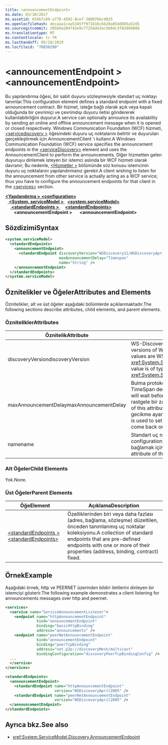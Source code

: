 ```yaml
---
title: <announcementEndpoint>
ms.date: 03/30/2017
ms.assetid: 034b7c69-a770-4502-8cef-38007bbcd025
ms.openlocfilehash: decaaa1cea5345ff971b16cbb20a85dd803a52d5
ms.sourcegitcommit: 205b9a204742e9c77256d43ac9d94c3f82909808
ms.translationtype: MT
ms.contentlocale: tr-TR
ms.lasthandoff: 09/10/2019
ms.locfileid: "70850290"
---
```

# <a name="announcementendpoint"></a><span data-ttu-id="b57a5-101">\<announcementEndpoint ></span><span class="sxs-lookup"><span data-stu-id="b57a5-101">\<announcementEndpoint></span></span>
<span data-ttu-id="b57a5-102">Bu yapılandırma öğesi, bir sabit duyuru sözleşmesiyle standart uç noktayı tanımlar.</span><span class="sxs-lookup"><span data-stu-id="b57a5-102">This configuration element defines a standard endpoint with a fixed announcement contract.</span></span> <span data-ttu-id="b57a5-103">Bir hizmet, isteğe bağlı olarak açık veya kapalı olduğunda bir çevrimiçi ve çevrimdışı duyuru iletisi göndererek kullanılabilirliğini duyurur.</span><span class="sxs-lookup"><span data-stu-id="b57a5-103">A service can optionally announce its availability by sending an online and offline announcement message when it is opened or closed respectively.</span></span> <span data-ttu-id="b57a5-104">Windows Communication Foundation (WCF) hizmeti, [ \<servicediscovery >](servicediscovery.md) öğesindeki duyuru uç noktalarını belirtir ve duyuruları gerçekleştirmek için AnnouncementClient 'ı kullanır.</span><span class="sxs-lookup"><span data-stu-id="b57a5-104">A Windows Communication Foundation (WCF) service specifies the announcement endpoints in the [\<serviceDiscovery>](servicediscovery.md) element and uses the AnnouncementClient to perform the announcements.</span></span> <span data-ttu-id="b57a5-105">Diğer hizmetten gelen duyuruyu dinlemek isteyen bir istemci aslında bir WCF hizmeti olarak davranır; Bu nedenle, [ \<Hizmetler >](services.md) bölümünde söz konusu istemcinin duyuru uç noktalarını yapılandırmanız gerekir.</span><span class="sxs-lookup"><span data-stu-id="b57a5-105">A client wishing to listen for the announcement from other service is actually acting as a WCF service; thus you have to configure the announcement endpoints for that client in the [\<services>](services.md) section.</span></span>  
  
<span data-ttu-id="b57a5-106">[ **\<Yapılandırma >** ](../configuration-element.md)</span><span class="sxs-lookup"><span data-stu-id="b57a5-106">[**\<configuration>**](../configuration-element.md)</span></span>\
<span data-ttu-id="b57a5-107">&nbsp;&nbsp;[ **\<System. serviceModel >** ](system-servicemodel.md)</span><span class="sxs-lookup"><span data-stu-id="b57a5-107">&nbsp;&nbsp;[**\<system.serviceModel>**](system-servicemodel.md)</span></span>\
<span data-ttu-id="b57a5-108">&nbsp;&nbsp;&nbsp;&nbsp;[ **\<standardEndpoints >** ](standardendpoints.md)</span><span class="sxs-lookup"><span data-stu-id="b57a5-108">&nbsp;&nbsp;&nbsp;&nbsp;[**\<standardEndpoints>**](standardendpoints.md)</span></span>\
<span data-ttu-id="b57a5-109">&nbsp;&nbsp;&nbsp;&nbsp;&nbsp;&nbsp; **\<announcementEndpoint >**</span><span class="sxs-lookup"><span data-stu-id="b57a5-109">&nbsp;&nbsp;&nbsp;&nbsp;&nbsp;&nbsp;**\<announcementEndpoint>**</span></span>  
  
## <a name="syntax"></a><span data-ttu-id="b57a5-110">Sözdizimi</span><span class="sxs-lookup"><span data-stu-id="b57a5-110">Syntax</span></span>  
  
```xml  
<system.serviceModel>
  <standardEndpoints>
    <announcementEndpoint>
      <standardEndpoint discoveryVersion="WSDiscovery11/WSDiscoveryApril2005"
                        maxAnnouncementDelay="Timespan"
                        name="String" />
    </announcementEndpoint>
  </standardEndpoints>
</system.serviceModel>
```  
  
## <a name="attributes-and-elements"></a><span data-ttu-id="b57a5-111">Öznitelikler ve Öğeler</span><span class="sxs-lookup"><span data-stu-id="b57a5-111">Attributes and Elements</span></span>  
 <span data-ttu-id="b57a5-112">Öznitelikler, alt ve üst öğeler aşağıdaki bölümlerde açıklanmaktadır.</span><span class="sxs-lookup"><span data-stu-id="b57a5-112">The following sections describe attributes, child elements, and parent elements.</span></span>  
  
### <a name="attributes"></a><span data-ttu-id="b57a5-113">Öznitelikler</span><span class="sxs-lookup"><span data-stu-id="b57a5-113">Attributes</span></span>  
  
|<span data-ttu-id="b57a5-114">Öznitelik</span><span class="sxs-lookup"><span data-stu-id="b57a5-114">Attribute</span></span>|<span data-ttu-id="b57a5-115">Açıklama</span><span class="sxs-lookup"><span data-stu-id="b57a5-115">Description</span></span>|  
|---------------|-----------------|  
|<span data-ttu-id="b57a5-116">discoveryVersion</span><span class="sxs-lookup"><span data-stu-id="b57a5-116">discoveryVersion</span></span>|<span data-ttu-id="b57a5-117">WS-Discovery protokolünün iki sürümünden birini belirten bir dize.</span><span class="sxs-lookup"><span data-stu-id="b57a5-117">A string that specifies one of the two versions of WS-Discovery protocol.</span></span> <span data-ttu-id="b57a5-118">Geçerli değerler WSDiscovery11 ve WSDiscoveryApril2005.</span><span class="sxs-lookup"><span data-stu-id="b57a5-118">Valid values are WSDiscovery11 and WSDiscoveryApril2005.</span></span> <span data-ttu-id="b57a5-119">Bu değer türünde <xref:System.ServiceModel.Discovery.Configuration.AnnouncementEndpointElement.DiscoveryVersion>.</span><span class="sxs-lookup"><span data-stu-id="b57a5-119">This value is of type <xref:System.ServiceModel.Discovery.Configuration.AnnouncementEndpointElement.DiscoveryVersion>.</span></span>|  
|<span data-ttu-id="b57a5-120">maxAnnouncementDelay</span><span class="sxs-lookup"><span data-stu-id="b57a5-120">maxAnnouncementDelay</span></span>|<span data-ttu-id="b57a5-121">Bulma protokolünün bir Merhaba ileti göndermeden önce bekleyeceği en büyük değeri belirten bir TimeSpan değeri.</span><span class="sxs-lookup"><span data-stu-id="b57a5-121">A Timespan value that specifies the maximum value for the delay the Discovery protocol will wait before sending a Hello message.</span></span> <span data-ttu-id="b57a5-122">İletiler, gönderilmeden önce 0 ile bu özniteliğin değeri arasında rastgele bir zaman değeri bekler.</span><span class="sxs-lookup"><span data-stu-id="b57a5-122">The messages will wait for a random time value between 0 and the value of this attribute before being sent.</span></span> <span data-ttu-id="b57a5-123">Bu öznitelik, ağ fırtınalarını 'yi engellemek için küçük, rastgele bir gecikme ayarlamak için kullanılır ve tüm hizmetler aynı anda yeniden çevrimiçi duruma gelir.</span><span class="sxs-lookup"><span data-stu-id="b57a5-123">This attribute is used to set a small, random delay to prevent network storms when a network goes out and all services come back online at the same time.</span></span>|  
|<span data-ttu-id="b57a5-124">name</span><span class="sxs-lookup"><span data-stu-id="b57a5-124">name</span></span>|<span data-ttu-id="b57a5-125">Standart uç nokta yapılandırmasının adını belirten bir dize.</span><span class="sxs-lookup"><span data-stu-id="b57a5-125">A String that specifies the name of the configuration of the standard endpoint.</span></span> <span data-ttu-id="b57a5-126">Ad, bir standart uç noktayı `endpointConfiguration` yapılandırmaya bağlamak için hizmet uç noktasının özniteliğinde kullanılır.</span><span class="sxs-lookup"><span data-stu-id="b57a5-126">The name is used in the `endpointConfiguration` attribute of the service endpoint to link a standard endpoint to its configuration.</span></span>|  
  
### <a name="child-elements"></a><span data-ttu-id="b57a5-127">Alt Öğeler</span><span class="sxs-lookup"><span data-stu-id="b57a5-127">Child Elements</span></span>  
 <span data-ttu-id="b57a5-128">Yok.</span><span class="sxs-lookup"><span data-stu-id="b57a5-128">None.</span></span>  
  
### <a name="parent-elements"></a><span data-ttu-id="b57a5-129">Üst Öğeler</span><span class="sxs-lookup"><span data-stu-id="b57a5-129">Parent Elements</span></span>  
  
|<span data-ttu-id="b57a5-130">Öğe</span><span class="sxs-lookup"><span data-stu-id="b57a5-130">Element</span></span>|<span data-ttu-id="b57a5-131">Açıklama</span><span class="sxs-lookup"><span data-stu-id="b57a5-131">Description</span></span>|  
|-------------|-----------------|  
|[<span data-ttu-id="b57a5-132">\<standardEndpoints ></span><span class="sxs-lookup"><span data-stu-id="b57a5-132">\<standardEndpoints></span></span>](standardendpoints.md)|<span data-ttu-id="b57a5-133">Özelliklerinden biri veya daha fazlası (adres, bağlama, sözleşme) düzeltilen, önceden tanımlanmış uç noktalar koleksiyonu.</span><span class="sxs-lookup"><span data-stu-id="b57a5-133">A collection of standard endpoints that are pre-defined endpoints with one or more of their properties (address, binding, contract) fixed.</span></span>|  
  
## <a name="example"></a><span data-ttu-id="b57a5-134">Örnek</span><span class="sxs-lookup"><span data-stu-id="b57a5-134">Example</span></span>  
 <span data-ttu-id="b57a5-135">Aşağıdaki örnek, http ve PEERNET üzerinden bildiri iletilerini dinleyen bir istemciyi gösterir.</span><span class="sxs-lookup"><span data-stu-id="b57a5-135">The following example demonstrates a client listening for announcements messages over http and peernet.</span></span>  
  
```xml  
<services>
  <service name="ServiceAnnouncementListener">
    <endpoint name="httpAnnouncementEndpoint"
              kind="announcementEndpoint"
              binding="basicHttpBinding"
              address="announcements" />
    <endpoint name="peerNetAnnouncementEndpoint"
              kind="announcementEndpoint"
              binding="peerTcpBinding"
              address="net.p2p://discoveryMesh/multicast"
              bindingConfiguration="discoveryPeerTcpBindingConfig" />
  ...
  </service>
</services>

<standardEndpoints>
  <announcementEndpoint>
    <standardEndpoint name="httpAnnouncementEndpoint"
                      version="WSDiscoveryApril2005" />
    <standardEndpoint name="peerNetAnnouncementEndpoint"
                      version="WSDiscoveryApril2005" />
  </announcementEndpoint>
</standardEndpoints>
```  
  
## <a name="see-also"></a><span data-ttu-id="b57a5-136">Ayrıca bkz.</span><span class="sxs-lookup"><span data-stu-id="b57a5-136">See also</span></span>

- <xref:System.ServiceModel.Discovery.AnnouncementEndpoint>
